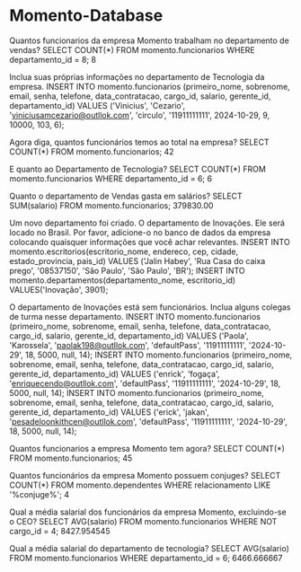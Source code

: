 # Momento-Database

Quantos funcionarios da empresa Momento trabalham no departamento de vendas?
SELECT COUNT(*) FROM momento.funcionarios WHERE departamento_id = 8;
8

Inclua suas próprias informações no departamento de Tecnologia da empresa.
INSERT INTO momento.funcionarios (primeiro_nome, sobrenome, email, senha, telefone, data_contratacao, cargo_id, salario, gerente_id, departamento_id) VALUES ('Vinicius', 'Cezario', 'viniciusamcezario@outllok.com', 'circulo', '11911111111', 2024-10-29, 9, 10000, 103, 6);

Agora diga, quantos funcionários temos ao total na empresa?
SELECT COUNT(*) FROM momento.funcionarios;
42

E quanto ao Departamento de Tecnologia?
SELECT COUNT(*) FROM momento.funcionarios WHERE departamento_id = 6;
6

Quanto o departamento de Vendas gasta em salários?
SELECT SUM(salario) FROM momento.funcionarios;
379830.00

Um novo departamento foi criado. O departamento de Inovações. Ele será locado no Brasil. Por favor, adicione-o no banco de dados da empresa colocando quaisquer informações que você achar relevantes.
INSERT INTO momento.escritorios(escritorio_nome, endereco, cep, cidade, estado_provincia, pais_id) VALUES ('Jalin Habey', 'Rua Casa do caixa prego', '08537150', 'São Paulo', 'São Paulo', 'BR');
INSERT INTO momento.departamentos(departamento_nome, escritorio_id) VALUES('Inovação', 3901);


O departamento de Inovações está sem funcionários. Inclua alguns colegas de turma nesse departamento.
INSERT INTO momento.funcionarios (primeiro_nome, sobrenome, email, senha, telefone, data_contratacao, cargo_id, salario, gerente_id, departamento_id) VALUES ('Paola', 'Karossela', 'paolak198@outllok.com', 'defaultPass', '11911111111', '2024-10-29', 18, 5000, null, 14);
INSERT INTO momento.funcionarios (primeiro_nome, sobrenome, email, senha, telefone, data_contratacao, cargo_id, salario, gerente_id, departamento_id) VALUES ('enrick', 'fogaça', 'enriquecendo@outllok.com', 'defaultPass', '11911111111', '2024-10-29', 18, 5000, null, 14);
INSERT INTO momento.funcionarios (primeiro_nome, sobrenome, email, senha, telefone, data_contratacao, cargo_id, salario, gerente_id, departamento_id) VALUES ('erick', 'jakan', 'pesadeloonkithcen@outllok.com', 'defaultPass', '11911111111', '2024-10-29', 18, 5000, null, 14);

Quantos funcionarios a empresa Momento tem agora?
SELECT COUNT(*) FROM momento.funcionarios;
45

Quantos funcionários da empresa Momento possuem conjuges?
SELECT COUNT(*) FROM momento.dependentes WHERE relacionamento LIKE '%conjuge%';
4

Qual a média salarial dos funcionários da empresa Momento, excluindo-se o CEO?
SELECT AVG(salario) FROM momento.funcionarios WHERE NOT cargo_id = 4;
8427.954545

Qual a média salarial do departamento de tecnologia?
SELECT AVG(salario) FROM momento.funcionarios WHERE departamento_id = 6;
6466.666667













